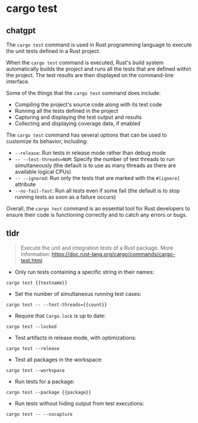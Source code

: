 # cargo test 
## chatgpt 
The `cargo test` command is used in Rust programming language to execute the unit tests defined in a Rust project.

When the `cargo test` command is executed, Rust's build system automatically builds the project and runs all the tests that are defined within the project. The test results are then displayed on the command-line interface.

Some of the things that the `cargo test` command does include:

- Compiling the project's source code along with its test code
- Running all the tests defined in the project
- Capturing and displaying the test output and results
- Collecting and displaying coverage data, if enabled

The `cargo test` command has several options that can be used to customize its behavior, including:

- `--release`: Run tests in release mode rather than debug mode
- `-- --test-threads=NUM`: Specify the number of test threads to run simultaneously (the default is to use as many threads as there are available logical CPUs)
- `-- --ignored`: Run only the tests that are marked with the `#[ignore]` attribute
- `--no-fail-fast`: Run all tests even if some fail (the default is to stop running tests as soon as a failure occurs)

Overall, the `cargo test` command is an essential tool for Rust developers to ensure their code is functioning correctly and to catch any errors or bugs. 

## tldr 
 
> Execute the unit and integration tests of a Rust package.
> More information: <https://doc.rust-lang.org/cargo/commands/cargo-test.html>.

- Only run tests containing a specific string in their names:

`cargo test {{testname}}`

- Set the number of simultaneous running test cases:

`cargo test -- --test-threads={{count}}`

- Require that `Cargo.lock` is up to date:

`cargo test --locked`

- Test artifacts in release mode, with optimizations:

`cargo test --release`

- Test all packages in the workspace:

`cargo test --workspace`

- Run tests for a package:

`cargo test --package {{package}}`

- Run tests without hiding output from test executions:

`cargo test -- --nocapture`
